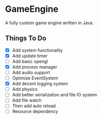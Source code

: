 # GameEngine

A fully custom game engine written in Java.

## Things To Do

- [x] Add system functionality
- [x] Add update timer
- [ ] Add basic opengl
- [x] Add process manager
- [ ] Add audio support
- [ ] Optimize EventSystem
- [x] Add decent logging system
- [ ] Add physics
- [ ] Add better serialization and file IO system
- [ ] Add file watch
- [ ] Then add auto reload
- [ ] Resource dependency